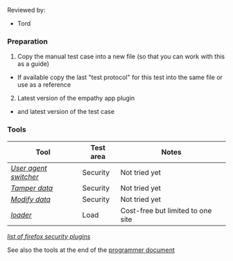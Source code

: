 Reviewed by:
* Tord


### Preparation

1. Copy the manual test case into a new file (so that you can work with this as a guide)
  * If available copy the last "test protocol" for this test into the same file or use as a reference
2. Latest version of the empathy app plugin
  * and latest version of the test case


### Tools

Tool | Test area | Notes
---|---|---
[*User agent switcher*](https://addons.mozilla.org/en-US/firefox/addon/user-agent-switcher/) | Security | Not tried yet
[*Tamper data*](https://addons.mozilla.org/en-US/firefox/addon/tamper-data/) | Security | Not tried yet
[*Modify data*](https://addons.mozilla.org/en-US/firefox/addon/modify-headers/) | Security | Not tried yet
[*loader*](http://loader.io/) | Load | Cost-free but limited to one site
[*list of firefox security plugins*](https://addons.mozilla.org/en-US/firefox/collections/adammuntner/webappsec/)

See also the tools at the end of the [programmer document](programmer.md)
